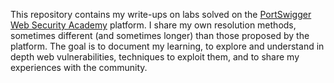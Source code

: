 This repository contains my write-ups on labs solved on the [PortSwigger Web Security Academy](https://portswigger.net/web-security/all-topics) platform. I share my own resolution methods, sometimes different (and sometimes longer) than those proposed by the platform. The goal is to document my learning, to explore and understand in depth web vulnerabilities, techniques to exploit them, and to share my experiences with the community.
